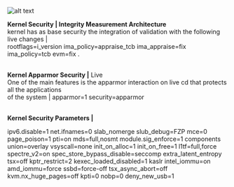 ![alt text](https://raw.githubusercontent.com/jonathanvlan/zero/master/Logo-zero.png)


<b>Kernel Security | Integrity Measurement Architecture </b><br>
kernel has as base security the integration of validation with
the following live changes | <br> rootflags=i_version ima_policy=appraise_tcb ima_appraise=fix ima_policy=tcb evm=fix .

<br><b>Kernel Apparmor Security |</b> Live<br>
One of the main features is the apparmor interaction on live cd that protects all the applications<br>
of the system | apparmor=1 security=apparmor

<br><b>Kernel Security Parameters | </b><br>

ipv6.disable=1 net.ifnames=0 slab_nomerge slub_debug=FZP mce=0 page_poison=1 pti=on mds=full,nosmt module.sig_enforce=1 components union=overlay vsyscall=none init_on_alloc=1 init_on_free=1 l1tf=full,force spectre_v2=on spec_store_bypass_disable=seccomp extra_latent_entropy tsx=off kptr_restrict=2 kexec_loaded_disabled=1 kaslr intel_iommu=on amd_iommu=force ssbd=force-off tsx_async_abort=off kvm.nx_huge_pages=off kpti=0 nobp=0 deny_new_usb=1
